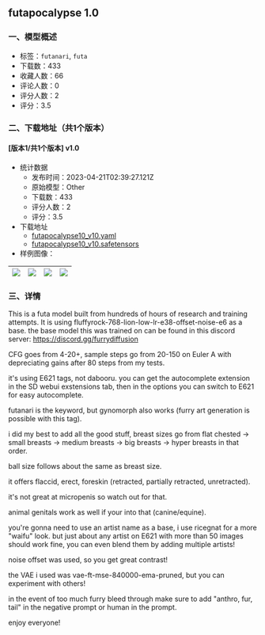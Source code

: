 ## futapocalypse 1.0
### 一、模型概述

- 标签：`futanari`, `futa`
- 下载数：433
- 收藏人数：66
- 评论人数：0
- 评分人数：2
- 评分：3.5

### 二、下载地址（共1个版本）

#### [版本1/共1个版本] v1.0

- 统计数据
  - 发布时间：2023-04-21T02:39:27.121Z
  - 原始模型：Other
  - 下载数：433
  - 评分人数：2
  - 评分：3.5
- 下载地址
  - [futapocalypse10_v10.yaml](https://civitai.com/api/download/models/51174?type=Config&format=Other)
  - [futapocalypse10_v10.safetensors](https://civitai.com/api/download/models/51174)
- 样例图像：

| <img src="https://image.civitai.com/xG1nkqKTMzGDvpLrqFT7WA/dd5d6bc3-77c2-4941-481c-a169a5c14900/width=450/551209.jpeg" /> | <img src="https://image.civitai.com/xG1nkqKTMzGDvpLrqFT7WA/448ba573-4ce9-41bc-9411-b47b2689c100/width=450/551208.jpeg" /> | <img src="https://image.civitai.com/xG1nkqKTMzGDvpLrqFT7WA/ca18b02f-3b8f-4dda-0365-f6c1637f2700/width=450/551145.jpeg" /> | <img src="https://image.civitai.com/xG1nkqKTMzGDvpLrqFT7WA/b7eace38-da49-43ec-3837-e4b61b8bdc00/width=450/551139.jpeg" /> |
| ---- | ---- | ---- | ---- |


### 三、详情
<p>This is a futa model built from hundreds of hours of research and training attempts. It is using fluffyrock-768-lion-low-lr-e38-offset-noise-e6 as a base. the base model this was trained on can be found in this discord server: <a target="_blank" rel="ugc" href="https://discord.gg/furrydiffusion">https://discord.gg/furrydiffusion</a></p><p>CFG goes from 4-20+, sample steps go from 20-150 on Euler A with depreciating gains after 80 steps from my tests.</p><p>it's using E621 tags, not dabooru. you can get the autocomplete extension in the SD webui exstensions tab, then in the options you can switch to E621 for easy autocomplete.</p><p>futanari is the keyword, but gynomorph also works (furry art generation is possible with this tag).</p><p>i did my best to add all the good stuff, breast sizes go from flat chested -&gt; small breasts -&gt; medium breasts -&gt; big breasts -&gt; hyper breasts in that order. </p><p>ball size follows about the same as breast size.</p><p>it offers flaccid, erect, foreskin (retracted, partially retracted, unretracted). </p><p>it's not great at micropenis so watch out for that.</p><p>animal genitals work as well if your into that (canine/equine).</p><p>you're gonna need to use an artist name as a base, i use ricegnat for a more "waifu" look. but just about any artist on E621 with more than 50 images should work fine, you can even blend them by adding multiple artists!</p><p>noise offset was used, so you get great contrast!</p><p>the VAE i used was vae-ft-mse-840000-ema-pruned, but you can experiment with others!</p><p>in the event of too much furry bleed through make sure to add "anthro, fur, tail" in the negative prompt or human in the prompt.</p><p>enjoy everyone!</p>